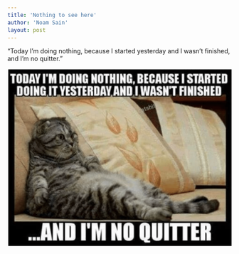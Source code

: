 ```yaml
---
title: 'Nothing to see here'
author: 'Noam Sain'
layout: post
---
```


“Today I’m doing nothing, because I started yesterday and I wasn’t finished, and I’m no quitter.”

![Nothing to see here](/assets/2020/2020-11-doing-nothing.png "Nothing to see here")
